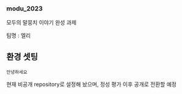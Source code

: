 ### modu_2023
모두의 말뭉치 이야기 완성 과제

팀명 : 엘리

## 환경 셋팅
```
안녕하세요
```


현재 비공개 repository로 설정해 놨으며, 정성 평가 이후 공개로 전환할 예정
